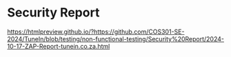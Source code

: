 # Security Report
https://htmlpreview.github.io/?https://github.com/COS301-SE-2024/TuneIn/blob/testing/non-functional-testing/Security%20Report/2024-10-17-ZAP-Report-tunein.co.za.html